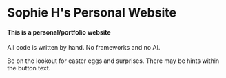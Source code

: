 # Sophie H's Personal Website
#### This is a personal/portfolio website

All code is written by hand. No frameworks and no AI.

Be on the lookout for easter eggs and surprises. There may be hints within the button text.
